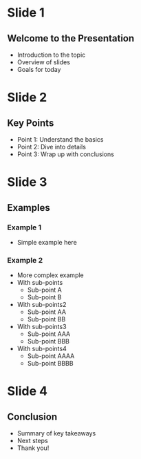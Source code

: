# Slide 1
## Welcome to the Presentation
- Introduction to the topic
- Overview of slides
- Goals for today

# Slide 2
## Key Points
- Point 1: Understand the basics
- Point 2: Dive into details
- Point 3: Wrap up with conclusions

# Slide 3
## Examples
### Example 1
- Simple example here
### Example 2
- More complex example
- With sub-points
  - Sub-point A
  - Sub-point B
- With sub-points2
  - Sub-point AA
  - Sub-point BB
- With sub-points3
  - Sub-point AAA
  - Sub-point BBB
- With sub-points4
  - Sub-point AAAA
  - Sub-point BBBB

# Slide 4
## Conclusion
- Summary of key takeaways
- Next steps
- Thank you!